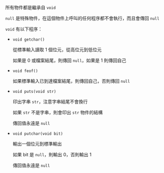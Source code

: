 所有物件都是繼承自 `void`

`null` 是特殊物件，在這個物件上呼叫的任何程序都不會執行，而且會傳回 `null`

`void` 有以下程序：

* `void getchar()`

  從標準輸入讀取 1 個位元，從高位元到低位元

  如果是 0 或檔案結尾，則傳回 `null`，如果是 1 則傳回自己

* `void feof()`

  如果標準輸入已到達檔案結尾，則傳回自己，否則傳回 `null`

* `void puts(void str)`

  印出字串 `str`，注意字串結尾不會換行

  如果 `str` 不是字串，則會印出 `str` 物件的結構

  傳回值永遠是 `null`

* `void putchar(void bit)`

  輸出一個位元到標準輸出

  如果 bit 是 `null`，則輸出 0，否則輸出 1

  傳回值永遠是 `null`
